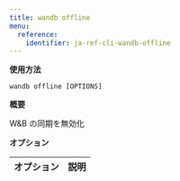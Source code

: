 ```yaml
---
title: wandb offline
menu:
  reference:
    identifier: ja-ref-cli-wandb-offline
---
```


**使用方法**

`wandb offline [OPTIONS]`

**概要**

W&B の同期を無効化


**オプション**

| **オプション** | **説明** |
| :--- | :--- |